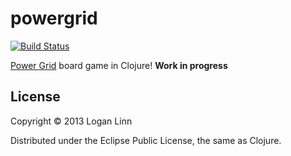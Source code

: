 # powergrid

[![Build Status](https://travis-ci.org/loganlinn/powergrid.png?branch=master)](https://travis-ci.org/loganlinn/powergrid)

[Power Grid](http://www.riograndegames.com/games.html?id=5) board game in
Clojure! **Work in progress**

## License

Copyright © 2013 Logan Linn

Distributed under the Eclipse Public License, the same as Clojure.
